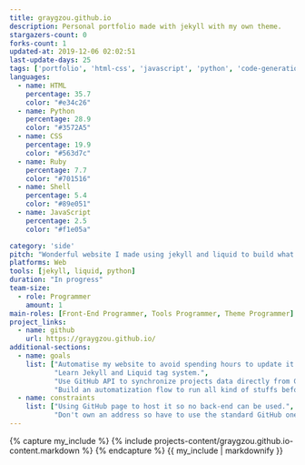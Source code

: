```yaml
---
title: graygzou.github.io
description: Personal portfolio made with jekyll with my own theme.
stargazers-count: 0
forks-count: 1
updated-at: 2019-12-06 02:02:51
last-update-days: 25
tags: ['portfolio', 'html-css', 'javascript', 'python', 'code-generation', 'github-api']
languages: 
  - name: HTML
    percentage: 35.7
    color: "#e34c26"
  - name: Python
    percentage: 28.9
    color: "#3572A5"
  - name: CSS
    percentage: 19.9
    color: "#563d7c"
  - name: Ruby
    percentage: 7.7
    color: "#701516"
  - name: Shell
    percentage: 5.4
    color: "#89e051"
  - name: JavaScript
    percentage: 2.5
    color: "#f1e05a"

category: 'side'
pitch: "Wonderful website I made using jekyll and liquid to build what I want. Using Github API also."
platforms: Web
tools: [jekyll, liquid, python]
duration: "In progress"
team-size:
  - role: Programmer
    amount: 1
main-roles: [Front-End Programmer, Tools Programmer, Theme Programmer]
project_links:
  - name: github
    url: https://graygzou.github.io/
additional-sections:
  - name: goals
    list: ["Automatise my website to avoid spending hours to update it.",
           "Learn Jekyll and Liquid tag system.",
           "Use GitHub API to synchronize projects data directly from GitHub.",
           "Build an automatization flow to run all kind of stuffs before deploying it to GitHub."]
  - name: constraints
    list: ["Using GitHub page to host it so no back-end can be used.",
           "Don't own an address so have to use the standard GitHub one."]
---
```

<!---
Gregoire Boiron <gregoire.boiron@gmail.com>
Copyright (c) 2018-2019 Gregoire Boiron  All Rights Reserved.
--->

{% capture my_include %}
{% include projects-content/graygzou.github.io-content.markdown %}
{% endcapture %}
{{ my_include | markdownify }}
